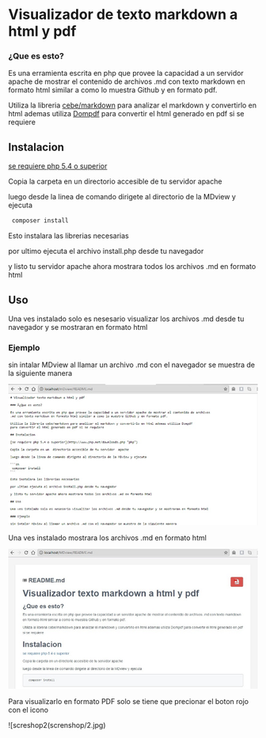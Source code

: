 # Visualizador de texto markdown a html y pdf

### ¿Que es esto?

Es una erramienta escrita en php que provee la capacidad a un servidor apache de mostrar el contenido de archivos
.md con texto markdown en formato html similar a como lo muestra Github y en formato pdf.

Utiliza la libreria [cebe/markdown](https://github.com/cebe/markdown/ "markdown") para analizar el markdown y convertirlo en html ademas utiliza [Dompdf](https://github.com/dompdf/dompdf "Dompdf") 
para convertir el html generado en pdf si se requiere 

## Instalacion 

[se requiere php 5.4 o superior](http://www.php.net/downloads.php "php")

Copia la carpeta en un  directorio accesible de tu servidor  apache 

luego desde la linea de comando dirigete al directorio de la MDview y ejecuta 

```sh
 composer install 
```

Esto instalara las librerias necesarias 

por ultimo ejecuta el archivo install.php desde tu navegador 

y listo tu servidor apache ahora mostrara todos los archivos .md en formato html

## Uso 

Una ves instalado solo es nesesario visualizar los archivos .md desde tu navegador y se mostraran en formato html

### Ejemplo

sin intalar MDview al llamar un archivo .md con el navegador se muestra de la siguiente manera

![screshop1](screnshop/md.jpg)

Una ves instalado mostrara los archivos .md en formato html

![screshop1](screnshop/1.jpg)

Para visualizarlo en formato PDF solo se tiene que precionar el boton rojo con el icono

![screshop2(screnshop/2.jpg)